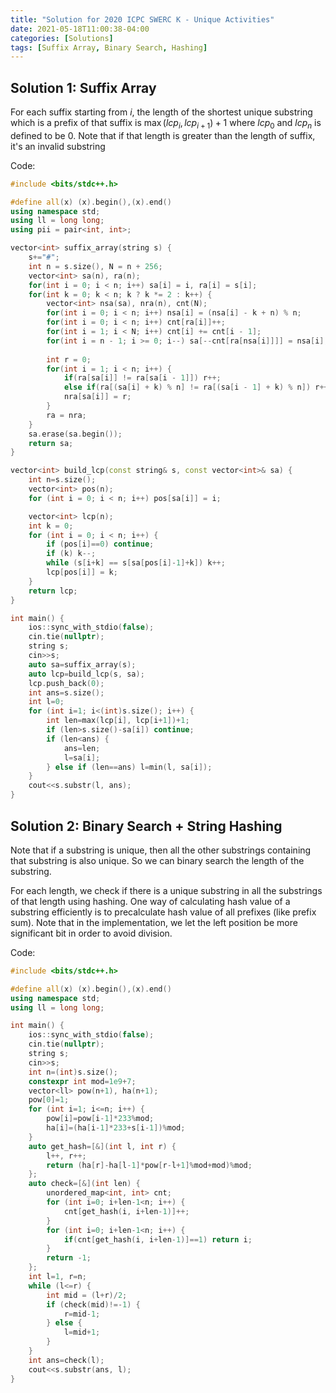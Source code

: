 ```yaml
---
title: "Solution for 2020 ICPC SWERC K - Unique Activities"
date: 2021-05-18T11:00:38-04:00
categories: [Solutions]
tags: [Suffix Array, Binary Search, Hashing]
---
```


<!--more-->
## Solution 1: Suffix Array

For each suffix starting from $i$, the length of the shortest unique substring which is a prefix of that suffix is $\max(lcp_i, lcp_{i+1})+1$ where $lcp_0$ and $lcp_{n}$ is defined to be $0$. Note that if that length is greater than the length of suffix, it's an invalid substring

Code:

```cpp
#include <bits/stdc++.h>

#define all(x) (x).begin(),(x).end()
using namespace std;
using ll = long long;
using pii = pair<int, int>;

vector<int> suffix_array(string s) {
    s+="#";
    int n = s.size(), N = n + 256;
    vector<int> sa(n), ra(n);
    for(int i = 0; i < n; i++) sa[i] = i, ra[i] = s[i];
    for(int k = 0; k < n; k ? k *= 2 : k++) {
        vector<int> nsa(sa), nra(n), cnt(N);
        for(int i = 0; i < n; i++) nsa[i] = (nsa[i] - k + n) % n;
        for(int i = 0; i < n; i++) cnt[ra[i]]++;
        for(int i = 1; i < N; i++) cnt[i] += cnt[i - 1];
        for(int i = n - 1; i >= 0; i--) sa[--cnt[ra[nsa[i]]]] = nsa[i];
 
        int r = 0;
        for(int i = 1; i < n; i++) {
            if(ra[sa[i]] != ra[sa[i - 1]]) r++;
            else if(ra[(sa[i] + k) % n] != ra[(sa[i - 1] + k) % n]) r++;
            nra[sa[i]] = r;
        }
        ra = nra;
    }
    sa.erase(sa.begin());
    return sa;
}

vector<int> build_lcp(const string& s, const vector<int>& sa) {
    int n=s.size();
    vector<int> pos(n);
    for (int i = 0; i < n; i++) pos[sa[i]] = i;

    vector<int> lcp(n);
    int k = 0;
    for (int i = 0; i < n; i++) {
        if (pos[i]==0) continue;
        if (k) k--;
        while (s[i+k] == s[sa[pos[i]-1]+k]) k++;
        lcp[pos[i]] = k;
    }
    return lcp;
}

int main() {
    ios::sync_with_stdio(false);
    cin.tie(nullptr);
    string s;
    cin>>s;
    auto sa=suffix_array(s);
    auto lcp=build_lcp(s, sa);
    lcp.push_back(0);
    int ans=s.size();
    int l=0;
    for (int i=1; i<(int)s.size(); i++) {
        int len=max(lcp[i], lcp[i+1])+1;
        if (len>s.size()-sa[i]) continue;
        if (len<ans) {
            ans=len;
            l=sa[i];
        } else if (len==ans) l=min(l, sa[i]);
    }
    cout<<s.substr(l, ans);
}
```

## Solution 2: Binary Search + String Hashing

Note that if a substring is unique, then all the other substrings containing that substring is also unique. So we can binary search the length of the substring.

For each length, we check if there is a unique substring in all the substrings of that length using hashing. One way of calculating hash value of a substring efficiently is to precalculate hash value of all prefixes (like prefix sum). Note that in the implementation, we let the left position be more significant bit in order to avoid division.

Code:

```cpp
#include <bits/stdc++.h>

#define all(x) (x).begin(),(x).end()
using namespace std;
using ll = long long;

int main() {
    ios::sync_with_stdio(false);
    cin.tie(nullptr);
    string s;
    cin>>s;
    int n=(int)s.size();
    constexpr int mod=1e9+7;
    vector<ll> pow(n+1), ha(n+1);
    pow[0]=1;
    for (int i=1; i<=n; i++) {
        pow[i]=pow[i-1]*233%mod;
        ha[i]=(ha[i-1]*233+s[i-1])%mod;
    }
    auto get_hash=[&](int l, int r) {
        l++, r++;
        return (ha[r]-ha[l-1]*pow[r-l+1]%mod+mod)%mod;
    };
    auto check=[&](int len) {
        unordered_map<int, int> cnt;
        for (int i=0; i+len-1<n; i++) {
            cnt[get_hash(i, i+len-1)]++;
        }
        for (int i=0; i+len-1<n; i++) {
            if(cnt[get_hash(i, i+len-1)]==1) return i;
        }
        return -1;
    };
    int l=1, r=n;
    while (l<=r) {
        int mid = (l+r)/2;
        if (check(mid)!=-1) {
            r=mid-1;
        } else {
            l=mid+1;
        }
    }
    int ans=check(l);
    cout<<s.substr(ans, l);
}
```
